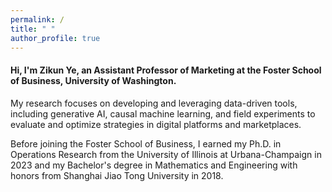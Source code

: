 ```yaml
---
permalink: /
title: " "
author_profile: true
---
```


#### Hi, I'm Zikun Ye, an Assistant Professor of Marketing at the Foster School of Business, University of Washington.

My research focuses on developing and leveraging data-driven tools, including generative AI, causal machine learning, and field experiments to evaluate and optimize strategies in digital platforms and marketplaces.

Before joining the Foster School of Business, I earned my Ph.D. in Operations Research from the University of Illinois at Urbana-Champaign in 2023 and my Bachelor's degree in Mathematics and Engineering with honors from Shanghai Jiao Tong University in 2018. 

<!---I'm looking for research assistants with a strong computational or mathematical background. Interested candidates are encouraged to email me their resumes and transcripts. --->

<!---My primary research focuses on data-driven optimization and causal inference with applications in platform operations and revenue management. The goal is to provide actionable policies and operations for online platforms. I’ve had the pleasure of working with platform companies including Kwai, Walmart Global Tech, LIVAD Technology, and DiDi.

<!---I’ve had the pleasure of working with [Kwai](https://www.kwai.com), [Walmart Global Tech](https://tech.walmart.com), [LIVAD](https://www.livad.stream), and [DiDi](https://web.didiglobal.com). --->







